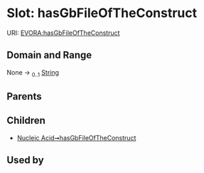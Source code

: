 
# Slot: hasGbFileOfTheConstruct



URI: [EVORA:hasGbFileOfTheConstruct](https://evora-project.eu/hasGbFileOfTheConstruct)


## Domain and Range

None &#8594;  <sub>0..1</sub> [String](types/String.md)

## Parents


## Children

 *  [Nucleic Acid➞hasGbFileOfTheConstruct](Nucleic_Acid_hasGbFileOfTheConstruct.md)

## Used by

